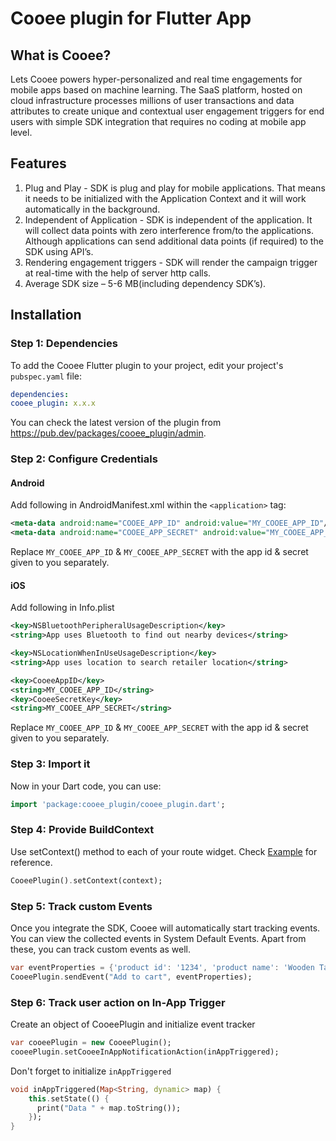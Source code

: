 # Cooee plugin for Flutter App

## What is Cooee?

Lets Cooee powers hyper-personalized and real time engagements for mobile apps based on machine learning. The SaaS platform, hosted on
cloud infrastructure processes millions of user transactions and data attributes to create unique and contextual user engagement
triggers for end users with simple SDK integration that requires no coding at mobile app level.

## Features

1. Plug and Play - SDK is plug and play for mobile applications. That means it needs to be initialized with the Application Context and it
   will work automatically in the background.
2. Independent of Application - SDK is independent of the application. It will collect data points with zero interference from/to the
   applications. Although applications can send additional data points (if required) to the SDK using API’s.
3. Rendering engagement triggers - SDK will render the campaign trigger at real-time with the help of server http calls.
4. Average SDK size – 5-6 MB(including dependency SDK’s).

## Installation

### Step 1: Dependencies

To add the Cooee Flutter plugin to your project, edit your project's `pubspec.yaml` file:

```yaml
dependencies:
cooee_plugin: x.x.x
```

You can check the latest version of the plugin from https://pub.dev/packages/cooee_plugin/admin.

### Step 2: Configure Credentials

#### Android

Add following in AndroidManifest.xml within the `<application>` tag:

```xml
<meta-data android:name="COOEE_APP_ID" android:value="MY_COOEE_APP_ID"/>
<meta-data android:name="COOEE_APP_SECRET" android:value="MY_COOEE_APP_SECRET"/>
```

Replace `MY_COOEE_APP_ID` & `MY_COOEE_APP_SECRET` with the app id & secret given to you separately.

#### iOS

Add following in Info.plist

```xml
<key>NSBluetoothPeripheralUsageDescription</key>
<string>App uses Bluetooth to find out nearby devices</string>

<key>NSLocationWhenInUseUsageDescription</key>
<string>App uses location to search retailer location</string>

<key>CooeeAppID</key>
<string>MY_COOEE_APP_ID</string>
<key>CooeeSecretKey</key>
<string>MY_COOEE_APP_SECRET</string>
```

Replace `MY_COOEE_APP_ID` & `MY_COOEE_APP_SECRET` with the app id & secret given to you separately.

### Step 3: Import it

Now in your Dart code, you can use:

```dart
import 'package:cooee_plugin/cooee_plugin.dart';
```

### Step 4: Provide BuildContext

Use setContext() method to each of your route widget. Check [Example](https://pub.dev/packages/cooee_plugin/example) for reference.

```dart
CooeePlugin().setContext(context);
```

### Step 5: Track custom Events

Once you integrate the SDK, Cooee will automatically start tracking events. You can view the collected events in System Default Events. Apart from these, you can track custom events as well.

```dart
var eventProperties = {'product id': '1234', 'product name': 'Wooden Table'};
CooeePlugin.sendEvent("Add to cart", eventProperties);
```

### Step 6: Track user action on In-App Trigger

Create an object of CooeePlugin and initialize event tracker

```dart
var cooeePlugin = new CooeePlugin();
cooeePlugin.setCooeeInAppNotificationAction(inAppTriggered);
```

Don't forget to initialize `inAppTriggered`

```dart
void inAppTriggered(Map<String, dynamic> map) {
    this.setState(() {
      print("Data " + map.toString());
    });
}
```